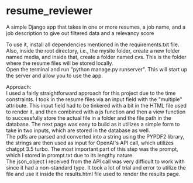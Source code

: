 # resume_reviewer
A simple Django app that takes in one or more resumes, a job name, and a job description to give out filtered data and a relevancy score

To use it, install all dependencies mentioned in the requirements.txt file. Also, inside the root directory, i.e., the mysite folder, create a new folder named media, and inside that, create a folder named cvs. This is the folder where the resume files will be stored locally.  
Open the terminal and run "python manage.py runserver". This will start up the server and allow you to use the app.  

Approach:  
I used a fairly straightforward approach for this project due to the time constraints. I took in the resume files via an input field with the "multiple" attribute. This input field had to be tinkered with a bit in the HTML file used to render it, and then combined with a js function and then a view function to successfully store the actual file in a folder and the file path in the database. The next page was easy to build as it utilizes a simple form to take in two inputs, which are stored in the database as well.   
The pdfs are parsed and converted into a string using the PYPDF2 library, the strings are then used as input for OpenAI's API call, which utilizes chatgpt 3.5 turbo. The most important part of this step was the prompt, which I stored in prompt.txt due to its lengthy nature.  
The json_object I received from the API call was very difficult to work with since it had a non-standard type. It took a lot of trial and error to utilize the file and use it inside the results.html file used to render the results page.
